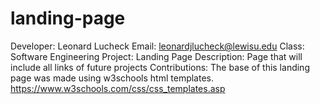 # landing-page
Developer: Leonard Lucheck
Email: leonardjlucheck@lewisu.edu
Class: Software Engineering
Project: Landing Page
Description: Page that will include all links of future projects
Contributions:
The base of this landing page was made using w3schools html templates.
https://www.w3schools.com/css/css_templates.asp